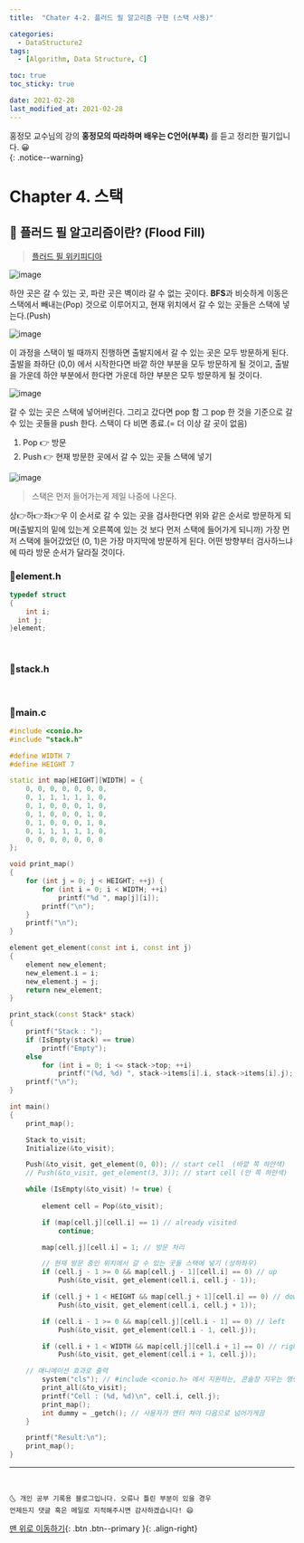 ```yaml
---
title:  "Chater 4-2. 플러드 필 알고리즘 구현 (스택 사용)" 

categories:
  - DataStructure2
tags:
  - [Algorithm, Data Structure, C]

toc: true
toc_sticky: true

date: 2021-02-28
last_modified_at: 2021-02-28
---
```


홍정모 교수님의 강의 **홍정모의 따라하며 배우는 C언어(부록)** 를 듣고 정리한 필기입니다. 😀  
{: .notice--warning}

# Chapter 4. 스택

## 🚀 플러드 필 알고리즘이란? (Flood Fill)

> [플러드 필 위키피디아](https://ko.wikipedia.org/wiki/%ED%94%8C%EB%9F%AC%EB%93%9C_%ED%95%84)

![image](https://user-images.githubusercontent.com/42318591/109418095-e0d0b280-7a09-11eb-9ce0-da0856d482d6.png)

하얀 곳은 갈 수 있는 곳, 파란 곳은 벽이라 갈 수 없는 곳이다. **BFS**과 비슷하게 이동은 스택에서 빼내는(Pop) 것으로 이루어지고, 현재 위치에서 갈 수 있는 곳들은 스택에 넣는다.(Push)

![image](https://user-images.githubusercontent.com/42318591/109418426-aec05000-7a0b-11eb-9aca-8fa8e1f65b79.png)

이 과정을 스택이 빌 때까지 진행하면 출발지에서 갈 수 있는 곳은 모두 방문하게 된다. 출발을 좌하단 (0,0) 에서 시작한다면 바깥 하얀 부분을 모두 방문하게 될 것이고, 출발을 가운데 하얀 부분에서 한다면 가운데 하얀 부분은 모두 방문하게 될 것이다. 

![image](https://user-images.githubusercontent.com/42318591/109418202-70766100-7a0a-11eb-9e9b-cfe78a093ec9.png)

갈 수 있는 곳은 스택에 넣어버린다. 
그리고 갔다면 pop 함 그 pop 한 것을 기준으로 갈 수 있는 곳들을 push 한다.
스택이 다 비면  종료.(= 더 이상 갈 곳이 없음)

1. Pop 👉 방문
2. Push 👉 현재 방문한 곳에서 갈 수 있는 곳들 스택에 넣기

![image](https://user-images.githubusercontent.com/42318591/109496470-0a561080-7ad4-11eb-9eea-17c2f3d29ad7.png)

> 스택은 먼저 들어가는게 제일 나중에 나온다.

상👉하👉좌👉우 이 순서로 갈 수 있는 곳을 검사한다면 위와 같은 순서로 방문하게 되며(출발지의 밑에 있는게 오른쪽에 있는 것 보다 먼저 스택에 들어가게 되니까) 가장 먼저 스택에 들어갔었던 (0, 1)은 가장 마지막에 방문하게 된다. 어떤 방향부터 검사하느냐에 따라 방문 순서가 달라질 것이다.

### 📜element.h

```cpp
typedef struct
{
	int i;
  int j;
}element;
```

<br>

### 📜stack.h

<br>

### 📜main.c 

```cpp
#include <conio.h>
#include "stack.h"

#define WIDTH 7
#define HEIGHT 7

static int map[HEIGHT][WIDTH] = {
	0, 0, 0, 0, 0, 0, 0,
	0, 1, 1, 1, 1, 1, 0,
	0, 1, 0, 0, 0, 1, 0,
	0, 1, 0, 0, 0, 1, 0,
	0, 1, 0, 0, 0, 1, 0,
	0, 1, 1, 1, 1, 1, 0,
	0, 0, 0, 0, 0, 0, 0
};

void print_map()
{
	for (int j = 0; j < HEIGHT; ++j) {
		for (int i = 0; i < WIDTH; ++i)
			printf("%d ", map[j][i]);
		printf("\n");
	}
	printf("\n");
}

element get_element(const int i, const int j)
{
	element new_element;
	new_element.i = i;
	new_element.j = j;
	return new_element;
}

print_stack(const Stack* stack)
{
	printf("Stack : ");
	if (IsEmpty(stack) == true)
		printf("Empty");
	else
		for (int i = 0; i <= stack->top; ++i)
			printf("(%d, %d) ", stack->items[i].i, stack->items[i].j);
	printf("\n");
}

int main()
{
	print_map();

	Stack to_visit;
	Initialize(&to_visit);

	Push(&to_visit, get_element(0, 0)); // start cell  (바깥 쪽 하얀색)
	// Push(&to_visit, get_element(3, 3)); // start cell (안 쪽 하얀색)

	while (IsEmpty(&to_visit) != true) {
		
		element cell = Pop(&to_visit);

		if (map[cell.j][cell.i] == 1) // already visited
			continue;

		map[cell.j][cell.i] = 1; // 방문 처리

		// 현재 방문 중인 위치에서 갈 수 있는 곳들 스택에 넣기 (상하좌우)
		if (cell.j - 1 >= 0 && map[cell.j - 1][cell.i] == 0) // up
			Push(&to_visit, get_element(cell.i, cell.j - 1));

		if (cell.j + 1 < HEIGHT && map[cell.j + 1][cell.i] == 0) // down
			Push(&to_visit, get_element(cell.i, cell.j + 1));

		if (cell.i - 1 >= 0 && map[cell.j][cell.i - 1] == 0) // left
			Push(&to_visit, get_element(cell.i - 1, cell.j));

		if (cell.i + 1 < WIDTH && map[cell.j][cell.i + 1] == 0) // right
			Push(&to_visit, get_element(cell.i + 1, cell.j));

    // 애니메이션 효과로 출력
		system("cls"); // #include <conio.h> 에서 지원하는, 콘솔창 지우는 명령어! (clear screen 의 약자) system(커맨드)
		print_all(&to_visit);
		printf("Cell : (%d, %d)\n", cell.i, cell.j);
		print_map();
		int dummy = _getch(); // 사용자가 엔터 쳐야 다음으로 넘어가게끔
	}

	printf("Result:\n");
	print_map();
}
```


***
<br>

    🌜 개인 공부 기록용 블로그입니다. 오류나 틀린 부분이 있을 경우 
    언제든지 댓글 혹은 메일로 지적해주시면 감사하겠습니다! 😄

[맨 위로 이동하기](#){: .btn .btn--primary }{: .align-right}